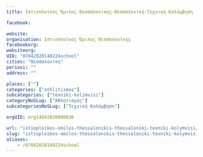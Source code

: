 ```yaml
---
title: Ιστιοπλοϊκός Όμιλος Θεσσαλονίκης-Θεσσαλονίκη-Τεχνική Κολύμβηση

facebook:

website:
organisation: Ιστιοπλοϊκός Όμιλος Θεσσαλονίκης
facebookorg:
websiteorg:
UID: "07042020140224school"
cities: "Θεσσαλονίκη"
perioxi: ""
address: ""

places: [""]
categories: ["athlitismos"]
subcategories: ["texniki-kolimvisi"]
categoryNoSLug: ["Αθλητισμός"]
subcategoriesNoSLug: ["Τεχνική Κολύμβηση"]

orgUID: org14042020000036

url: "istioploikos-omilos-thessalonikis-thessaloniki-texniki-kolymvisi/thessaloniki//"
slug: "istioploikos-omilos-thessalonikis-thessaloniki-texniki-kolymvisi"
aliases:
    - /07042020140224school
---
```





